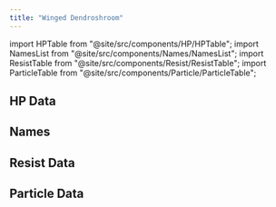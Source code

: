 ```yaml
---
title: "Winged Dendroshroom"
---
```


import HPTable from "@site/src/components/HP/HPTable";
import NamesList from "@site/src/components/Names/NamesList";
import ResistTable from "@site/src/components/Resist/ResistTable";
import ParticleTable from "@site/src/components/Particle/ParticleTable";

## HP Data

<HPTable item_key="wingeddendroshroom" data_src="enemy" />

## Names

<NamesList item_key="wingeddendroshroom" data_src="enemy" />

## Resist Data

<ResistTable item_key="wingeddendroshroom" data_src="enemy" />

## Particle Data

<ParticleTable item_key="wingeddendroshroom" data_src="enemy" />